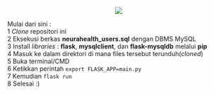 <p align="center">
  <img src="https://www3.assets.heroku.com/assets/home/hero/focus-647c57d2effb7d2dfb5871161afab3cf097de6339c02e85d84ea14747800fcb0.png">
</p>

Mulai dari sini :<br>
1 <i>Clone</i> repositori ini<br>
2 Eksekusi berkas <b>neurahealth_users.sql</b> dengan DBMS MySQL<br>
3 Install <i>libraries</i> : <b>flask</b>, <b>mysqlclient</b>, dan <b>flask-mysqldb</b> melalui <b>pip</b><br>
4 Masuk ke dalam direktori di mana files tersebut terunduh(<i>cloned</i>)<br>
5 Buka terminal/CMD<br>
6 Ketikkan perintah ```export FLASK_APP=main.py```<br>
7 Kemudian ```flask run```<br>
8 Selesai :)
